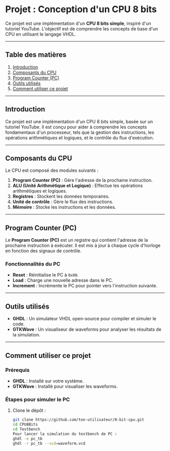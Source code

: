 # **Projet : Conception d'un CPU 8 bits**

Ce projet est une implémentation d'un **CPU 8 bits simple**, inspiré d'un tutoriel YouTube. L'objectif est de comprendre les concepts de base d'un CPU en utilisant le langage VHDL.

---

## **Table des matières**
1. [Introduction](#introduction)
2. [Composants du CPU](#composants-du-cpu)
3. [Program Counter (PC)](#program-counter-pc)
4. [Outils utilisés](#outils-utilisés)
5. [Comment utiliser ce projet](#comment-utiliser-ce-projet)


---

## **Introduction**
Ce projet est une implémentation d'un CPU 8 bits simple, basée sur un tutoriel YouTube. Il est conçu pour aider à comprendre les concepts fondamentaux d'un processeur, tels que la gestion des instructions, les opérations arithmétiques et logiques, et le contrôle du flux d'exécution.



---

## **Composants du CPU**
Le CPU est composé des modules suivants :
1. **Program Counter (PC)** : Gère l'adresse de la prochaine instruction.
2. **ALU (Unité Arithmétique et Logique)** : Effectue les opérations arithmétiques et logiques.
3. **Registres** : Stockent les données temporaires.
4. **Unité de contrôle** : Gère le flux des instructions.
5. **Mémoire** : Stocke les instructions et les données.

---

## **Program Counter (PC)**
Le **Program Counter (PC)** est un registre qui contient l'adresse de la prochaine instruction à exécuter. Il est mis à jour à chaque cycle d'horloge en fonction des signaux de contrôle.

### **Fonctionnalités du PC**
- **Reset** : Réinitialise le PC à `0x00`.
- **Load** : Charge une nouvelle adresse dans le PC.
- **Increment** : Incrémente le PC pour pointer vers l'instruction suivante.

---

## **Outils utilisés**
- **GHDL** : Un simulateur VHDL open-source pour compiler et simuler le code.
- **GTKWave** : Un visualiseur de waveforms pour analyser les résultats de la simulation.

---

## **Comment utiliser ce projet**
### **Prérequis**
- **GHDL** : Installé sur votre système.
- **GTKWave** : Installé pour visualiser les waveforms.


### **Étapes pour simuler le PC**
1. Clone le dépôt :
   ```bash
   git clone https://github.com/ton-utilisateur/8-bit-cpu.git
   cd CPU8Bits
   cd Testbench
   Pour lancer la simulation du testbench de PC :
   ghdl -e pc_tb
   ghdl -r pc_tb --vcd=waveform.vcd
